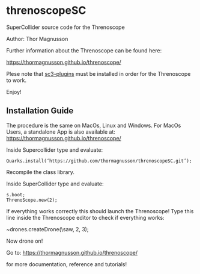 # threnoscopeSC
SuperCollider source code for the Threnoscope

Author: Thor Magnusson

Further information about the Threnoscope can be found here:

https://thormagnusson.github.io/threnoscope/

Plese note that [sc3-plugins](https://supercollider.github.io/sc3-plugins/) must be installed in order for the Threnoscope to work.

Enjoy!

## Installation Guide
The procedure is the same on MacOs, Linux and Windows. 
For MacOs Users, a standalone App is also available at: https://thormagnusson.github.io/threnoscope/

Inside Supercollider type and evaluate:

```SuperCollider
Quarks.install(‘https://github.com/thormagnusson/threnoscopeSC.git’);
```
Recompile the class library.

Inside SuperCollider type and evaluate: 

```SuperCollider
s.boot;
ThrenoScope.new(2);
```

If everything works correctly this should launch the Threnoscope!
Type this line inside the Threnoscope editor to check if everything works:

~drones.createDrone(\saw, 2, 3);

Now drone on!

Go to:
https://thormagnusson.github.io/threnoscope/ 

for more documentation, reference and tutorials! 
